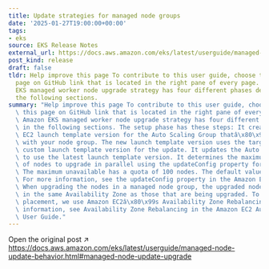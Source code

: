 ```yaml
---
title: Update strategies for managed node groups
date: '2025-01-27T19:00:00+00:00'
tags:
- eks
source: EKS Release Notes
external_url: https://docs.aws.amazon.com/eks/latest/userguide/managed-node-update-behavior.html#managed-node-update-upgrade
post_kind: release
draft: false
tldr: Help improve this page To contribute to this user guide, choose the Edit this
  page on GitHub link that is located in the right pane of every page. The Amazon
  EKS managed worker node upgrade strategy has four different phases described in
  the following sections.
summary: "Help improve this page To contribute to this user guide, choose the Edit\
  \ this page on GitHub link that is located in the right pane of every page. The\
  \ Amazon EKS managed worker node upgrade strategy has four different phases described\
  \ in the following sections. The setup phase has these steps: It creates a new Amazon\
  \ EC2 launch template version for the Auto Scaling Group thatâ\x80\x99s associated\
  \ with your node group. The new launch template version uses the target AMI or a\
  \ custom launch template version for the update. It updates the Auto Scaling Group\
  \ to use the latest launch template version. It determines the maximum quantity\
  \ of nodes to upgrade in parallel using the updateConfig property for the node group.\
  \ The maximum unavailable has a quota of 100 nodes. The default value is one node.\
  \ For more information, see the updateConfig property in the Amazon EKS API Reference.\
  \ When upgrading the nodes in a managed node group, the upgraded nodes are launched\
  \ in the same Availability Zone as those that are being upgraded. To guarantee this\
  \ placement, we use Amazon EC2â\x80\x99s Availability Zone Rebalancing. For more\
  \ information, see Availability Zone Rebalancing in the Amazon EC2 Auto Scaling\
  \ User Guide."
---
```

Open the original post ↗ https://docs.aws.amazon.com/eks/latest/userguide/managed-node-update-behavior.html#managed-node-update-upgrade
